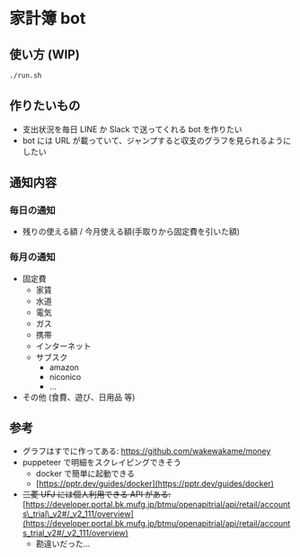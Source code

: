 # 家計簿 bot

## 使い方 (WIP)

```bash
./run.sh
```

## 作りたいもの

- 支出状況を毎日 LINE か Slack で送ってくれる bot を作りたい
- bot には URL が載っていて、ジャンプすると収支のグラフを見られるようにしたい

## 通知内容

### 毎日の通知

- 残りの使える額 / 今月使える額(手取りから固定費を引いた額)

### 毎月の通知

- 固定費
    - 家賃
    - 水道
    - 電気
    - ガス
    - 携帯
    - インターネット
    - サブスク
        - amazon
        - niconico
        - …
- その他 (食費、遊び、日用品 等)

## 参考

- グラフはすでに作ってある: https://github.com/wakewakame/money
- puppeteer で明細をスクレイピングできそう
    - docker で簡単に起動できる
    - [https://pptr.dev/guides/docker](https://pptr.dev/guides/docker)
- ~~三菱 UFJ には個人利用できる API がある:~~ [https://developer.portal.bk.mufg.jp/btmu/openapitrial/api/retail/accounts\_trial\_v2#/_v2_111/overview](https://developer.portal.bk.mufg.jp/btmu/openapitrial/api/retail/accounts_trial_v2#/_v2_111/overview)
    - 勘違いだった…


